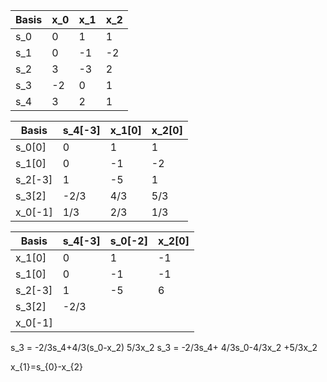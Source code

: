 | Basis | x_0 | x_1 | x_2 |
| ----- | --- | --- | --- |
| s_0   | 0   | 1   | 1   |
| s_1   | 0   | -1  | -2  |
| s_2   | 3   | -3  | 2   |
| s_3   | -2  | 0   | 1   |
| s_4   | 3   | 2   | 1   |

| Basis   | s_4[-3] | x_1[0] | x_2[0] |
| ------- | ------- | ------ | ------ |
| s_0[0]  | 0       | 1      | 1      |
| s_1[0]  | 0       | -1     | -2     |
| s_2[-3] | 1       | -5     | 1      |
| s_3[2]  | -2/3    | 4/3    | 5/3    |
| x_0[-1] | 1/3     | 2/3    | 1/3    |

| Basis   | s_4[-3] | s_0[-2] | x_2[0] |
| ------- | ------- | ------- | ------ |
| x_1[0]  | 0       | 1       | -1     |
| s_1[0]  | 0       | -1      | -1     |
| s_2[-3] | 1       | -5      | 6      |
| s_3[2]  | -2/3    |         |        |
| x_0[-1] |         |         |        |

s_3 = -2/3s_4+4/3(s_0-x_2) 5/3x_2
s_3 = -2/3s_4+ 4/3s_0-4/3x_2 +5/3x_2


x_{1}=s_{0}-x_{2}